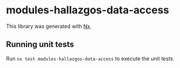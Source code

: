 # modules-hallazgos-data-access

This library was generated with [Nx](https://nx.dev).

## Running unit tests

Run `nx test modules-hallazgos-data-access` to execute the unit tests.
